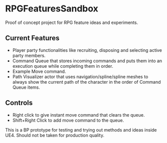 # RPGFeaturesSandbox
Proof of concept project for RPG feature ideas and experiments.

## Current Features
- Player party functionalities like recruiting, disposing and selecting active party members.
- Command Queue that stores incoming commands and puts them into an execution queue while completing them in order.
- Example Move command.
- Path Visualizer actor that uses navigation/spline/spline meshes to always show the current path of the character in the order of Command Queue items.

## Controls
- Right click to give instant move command that clears the queue.
- Shift+Right Click to add move command to the queue.

This is a BP prototype for testing and trying out methods and ideas inside UE4. Should not be taken for production quality.
